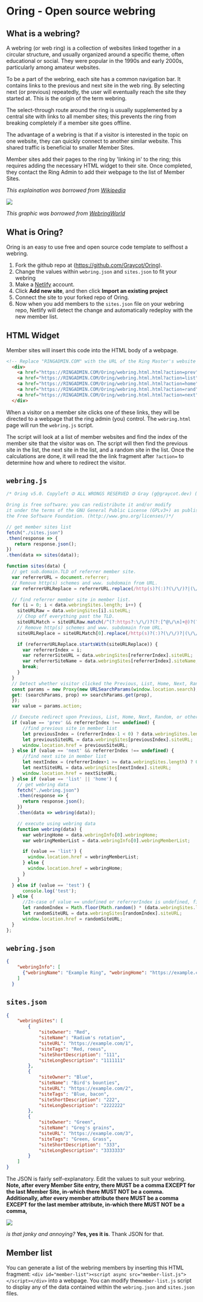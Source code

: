 # Oring - Open source webring

## What is a webring?

  A webring (or web ring) is a collection of websites linked together in a circular structure, and usually organized around a specific theme, often educational or social. They were popular in the 1990s and early 2000s, particularly among amateur websites.

  To be a part of the webring, each site has a common navigation bar. It contains links to the previous and next site in the web ring. By selecting next (or previous) repeatedly, the user will eventually reach the site they started at. This is the origin of the term webring. 
  
 The select-through route around the ring is usually supplemented by a central site with links to all member sites; this prevents the ring from breaking completely if a member site goes offline. 
 
The advantage of a webring is that if a visitor is interested in the topic on one website, they can quickly connect to another similar website. This shared traffic is beneficial to smaller Member Sites.
  
Member sites add their pages to the ring by 'linking in' to the ring; this requires adding the necessary HTML widget to their site. Once completed, they contact the Ring Admin to add their webpage to the list of Member Sites.

*This explaination was borrowed from [Wikipedia](https://en.wikipedia.org/wiki/Webring)*

![](https://docs.graycot.dev/uploads/3a175640-0dcd-4483-ba47-4aaa5b8f863f.png)

*This graphic was borrowed from [WebringWorld](http://www.webringworld.org/)*

## What is Oring?

  Oring is an easy to use free and open source code template to selfhost a webring. 
  1. Fork the github repo at (https://github.com/Graycot/Oring). 
  2. Change the values within `webring.json` and `sites.json` to fit your webring
  3. Make a [Netlify](https://www.netlify.com/) account.
  4. Click **Add new site**, and then click **Import an existing project**
  5. Connect the site to your forked repo of Oring.
  6. Now when you add members to the `sites.json` file on your webring repo, Netlify will detect the change and automatically redeploy with the new member list.


## HTML Widget

   Member sites will insert this code into the HTML body of a webpage.

  ```html
<!-- Replace "RINGADMIN.COM" with the URL of the Ring Master's website -->
    <div>
      <a href="https://RINGADMIN.COM/Oring/webring.html.html?action=prev"> < </a>
      <a href="https://RINGADMIN.COM/Oring/webring.html.html?action=list"> ... </a>
      <a href="https://RINGADMIN.COM/Oring/webring.html.html?action=home"> MYWEBRING </a>
      <a href="https://RINGADMIN.COM/Oring/webring.html.html?action=rand"> ? </a>
      <a href="https://RINGADMIN.COM/Oring/webring.html.html?action=next"> > </a>
    </div>
  ```

  When a visitor on a member site clicks one of these links, they will be directed to a webpage that the ring admin (you) control. The `webring.html` page will run the `webring.js` script.

  The script will look at a list of member websites and find the index of the member site that the visitor was on. The script will then find the previous site in the list, the next site in the list, and a random site in the list. Once the calculations are done, it will read the the link fragment after `?action=` to determine how and where to redirect the visitor.

## `webring.js`


```js
/* Oring v5.0. Copyleft 🄯 ALL WRONGS RESERVED 🄯 Gray (g@graycot.dev) (https://graycot.dev/).

Oring is free software; you can redistribute it and/or modify
it under the terms of the GNU General Public License (GPLv3+) as published by
the Free Software Foundation. (http://www.gnu.org/licenses/)*/

// get member sites list
fetch("./sites.json")
.then(response => {
   return response.json();
})
.then(data => sites(data));

function sites(data) {
  // get sub.domain.TLD of referrer member site.
  var referrerURL = document.referrer;
  // Remove http(s) schemes and www. subdomain from URL.
  var referrerURLReplace = referrerURL.replace(/http(s)?(:)?(\/\/)?|(\/\/)?(www\.)?/g, "");

  // find referrer member site in member list.
  for (i = 0; i < data.webringSites.length; i++) {
    siteURLRaw = data.webringSites[i].siteURL;
    // Chop off everything past the TLD.
    siteURLMatch = siteURLRaw.match(/^(?:https?:\/\/)?(?:[^@\/\n]+@)?(?:www\.)?([^:\/\n]+)/igm, "");
    // Remove http(s) schemes and www. subdomain from URL.
    siteURLReplace = siteURLMatch[0].replace(/http(s)?(:)?(\/\/)?|(\/\/)?(www\.)?/g, "");

    if (referrerURLReplace.startsWith(siteURLReplace)) {
      var referrerIndex = i;
      var referrerSiteURL = data.webringSites[referrerIndex].siteURL;
      var referrerSiteName = data.webringSites[referrerIndex].siteName;
      break;
    }
  }
  // Detect whether visitor clicked the Previous, List, Home, Next, Random, or other link:
  const params = new Proxy(new URLSearchParams(window.location.search), {
  get: (searchParams, prop) => searchParams.get(prop),
  });
  var value = params.action;

  // Execute redirect upon Previous, List, Home, Next, Random, or other actions
  if (value == 'prev' && referrerIndex !== undefined) {
      //find previous site in member list
      let previousIndex = (referrerIndex-1 < 0) ? data.webringSites.length-1 : referrerIndex-1;
      let previousSiteURL = data.webringSites[previousIndex].siteURL;
      window.location.href = previousSiteURL;
  } else if (value == 'next' && referrerIndex !== undefined) {
      //find next site in member list
      let nextIndex = (referrerIndex+1 >= data.webringSites.length) ? 0 : referrerIndex+1;
      let nextSiteURL = data.webringSites[nextIndex].siteURL;
      window.location.href = nextSiteURL;
  } else if (value == 'list' || 'home') {
    // get webring data
    fetch("./webring.json")
    .then(response => {
      return response.json();
    })
    .then(data => webring(data));

    // execute using webring data
    function webring(data) {
      var webringHome = data.webringInfo[0].webringHome;
      var webringMemberList = data.webringInfo[0].webringMemberList;

      if (value == 'list') {
        window.location.href = webringMemberList;
      } else {
        window.location.href = webringHome;
      }
    }
  } else if (value == 'test') {
      console.log('test');
  } else {
      //In-case of value == undefined or referrerIndex is undefined, find random site in member list
      let randomIndex = Math.floor(Math.random() * (data.webringSites.length));
      let randomSiteURL = data.webringSites[randomIndex].siteURL;
      window.location.href = randomSiteURL;
  }
};

```

## `webring.json`



```json
{
    "webringInfo": [
      {"webringName": "Example Ring", "webringHome": "https://example.com/home", "webringMemberList": "https://example.com/home#list"}
    ]
  }
```

## `sites.json`

```json
{
    "webringSites": [
        {
            "siteOwner": "Red",
            "siteName": "Radium's rotation",
            "siteURL": "https://example.com/1",
            "siteTags": "Red, roeus",
            "siteShortDescription": "111",
            "siteLongDescription": "1111111"
        },
        {
            "siteOwner": "Blue",
            "siteName": "Bird's bounties",
            "siteURL": "https://example.com/2",
            "siteTags": "Blue, bacon",
            "siteShortDescription": "222",
            "siteLongDescription": "2222222"
        },
        {
            "siteOwner": "Green",
            "siteName": "Greg's grains",
            "siteURL": "https://example.com/3",
            "siteTags": "Green, Grass",
            "siteShortDescription": "333",
            "siteLongDescription": "3333333"
        }
    ]
}
```

The JSON is fairly self-explanatory. Edit the values to suit your webring. **Note, after every Member Site entry, there MUST be a comma EXCEPT for the last Member Site, in-which there MUST NOT be a comma. Additionally, after every member attribute there MUST be a comma EXCEPT for the last member attribute, in-which there MUST NOT be a comma,** 

![](https://docs.graycot.dev/uploads/c663551f-225d-4548-a5e8-19a8e8e62087.png)

*is that janky and annoying?* **Yes, yes it is**. Thank JSON for that.

## Member list

You can generate a list of the webring members by inserting this HTML fragment: `<div id="member-list"><script async src="member-list.js"></script></div>`  into a webpage. You can modify the`member-list.js` script to display any of the data contained within the `webring.json` and `sites.json` files.
